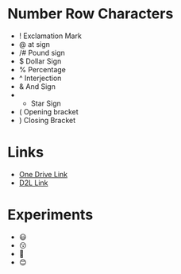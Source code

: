 # Number Row Characters
- ! Exclamation Mark
- @ at sign
- /# Pound sign
- $ Dollar Sign
- % Percentage
- ^ Interjection
- & And Sign
- * Star Sign
- ( Opening bracket
- ) Closing Bracket
# Links
- [One Drive Link](https://www.microsoft365.com/onedrive/?from=PortalHome)
- [ D2L Link](https://learn.georgebrown.ca/d2l/home/280506)
# Experiments
- 😃
- 😗
- 🎱
- 😊
